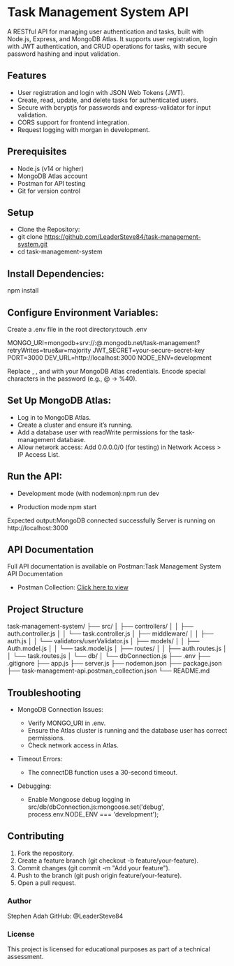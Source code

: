 # Task Management System API
A RESTful API for managing user authentication and tasks, built with Node.js, Express, and MongoDB Atlas. It supports user registration, login with JWT authentication, and CRUD operations for tasks, with secure password hashing and input validation.

## Features

- User registration and login with JSON Web Tokens (JWT).
- Create, read, update, and delete tasks for authenticated users.
- Secure with bcryptjs for passwords and express-validator for input validation.
- CORS support for frontend integration.
- Request logging with morgan in development.

## Prerequisites

- Node.js (v14 or higher)
- MongoDB Atlas account
- Postman for API testing
- Git for version control

## Setup

- Clone the Repository:
- git clone https://github.com/LeaderSteve84/task-management-system.git
- cd task-management-system


## Install Dependencies:
npm install


## Configure Environment Variables:

Create a .env file in the root directory:touch .env

MONGO_URI=mongodb+srv://<username>:<password>@<cluster-name>.mongodb.net/task-management?retryWrites=true&w=majority
JWT_SECRET=your-secure-secret-key
PORT=3000
DEV_URL=http://localhost:3000
NODE_ENV=development

Replace <username>, <password>, and <cluster-name> with your MongoDB Atlas credentials. Encode special characters in the password (e.g., @ → %40).


## Set Up MongoDB Atlas:

- Log in to MongoDB Atlas.
- Create a cluster and ensure it’s running.
- Add a database user with readWrite permissions for the task-management database.
- Allow network access: Add 0.0.0.0/0 (for testing) in Network Access > IP Access List.


## Run the API:

- Development mode (with nodemon):npm run dev

- Production mode:npm start


Expected output:MongoDB connected successfully
Server is running on http://localhost:3000

## API Documentation
Full API documentation is available on Postman:Task Management System API Documentation
- Postman Collection: [Click here to view](https://documenter.getpostman.com/view/47095943/2sB3HjPMu9)

## Project Structure
task-management-system/
├── src/
│   ├── controllers/
│   │   ├── auth.controller.js
│   │   └── task.controller.js
│   ├── middleware/
│   │   ├── auth.js
│   │   └── validators/userValidator.js
│   ├── models/
│   │   ├── Auth.model.js
│   │   └── task.model.js
│   ├── routes/
│   │   ├── auth.routes.js
│   │   └── task.routes.js
│   └── db/
│       └── dbConnection.js
├── .env
├── .gitignore
├── app.js
├── server.js
├── nodemon.json
├── package.json
├── task-management-api.postman_collection.json
└── README.md

## Troubleshooting

- MongoDB Connection Issues:
	- Verify MONGO_URI in .env.
	- Ensure the Atlas cluster is running and the database user has correct permissions.
	- Check network access in Atlas.

- Timeout Errors:
	- The connectDB function uses a 30-second timeout.

- Debugging:
	- Enable Mongoose debug logging in src/db/dbConnection.js:mongoose.set('debug', process.env.NODE_ENV === 'development');

## Contributing

1. Fork the repository.
2. Create a feature branch (git checkout -b feature/your-feature).
3. Commit changes (git commit -m "Add your feature").
4. Push to the branch (git push origin feature/your-feature).
5. Open a pull request.

### Author
Stephen Adah
GitHub: @LeaderSteve84

### License
This project is licensed for educational purposes as part of a technical assessment.
